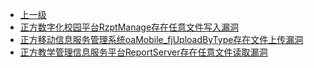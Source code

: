 * [上一级](docs/wy876_poc/)
* [正方数字化校园平台RzptManage存在任意文件写入漏洞](docs/wy876_poc/%E6%AD%A3%E6%96%B9/%E6%AD%A3%E6%96%B9%E6%95%B0%E5%AD%97%E5%8C%96%E6%A0%A1%E5%9B%AD%E5%B9%B3%E5%8F%B0RzptManage%E5%AD%98%E5%9C%A8%E4%BB%BB%E6%84%8F%E6%96%87%E4%BB%B6%E5%86%99%E5%85%A5%E6%BC%8F%E6%B4%9E.md)
* [正方移动信息服务管理系统oaMobile_fjUploadByType存在文件上传漏洞](docs/wy876_poc/%E6%AD%A3%E6%96%B9/%E6%AD%A3%E6%96%B9%E7%A7%BB%E5%8A%A8%E4%BF%A1%E6%81%AF%E6%9C%8D%E5%8A%A1%E7%AE%A1%E7%90%86%E7%B3%BB%E7%BB%9FoaMobile_fjUploadByType%E5%AD%98%E5%9C%A8%E6%96%87%E4%BB%B6%E4%B8%8A%E4%BC%A0%E6%BC%8F%E6%B4%9E.md)
* [正方教学管理信息服务平台ReportServer存在任意文件读取漏洞](docs/wy876_poc/%E6%AD%A3%E6%96%B9/%E6%AD%A3%E6%96%B9%E6%95%99%E5%AD%A6%E7%AE%A1%E7%90%86%E4%BF%A1%E6%81%AF%E6%9C%8D%E5%8A%A1%E5%B9%B3%E5%8F%B0ReportServer%E5%AD%98%E5%9C%A8%E4%BB%BB%E6%84%8F%E6%96%87%E4%BB%B6%E8%AF%BB%E5%8F%96%E6%BC%8F%E6%B4%9E.md)
